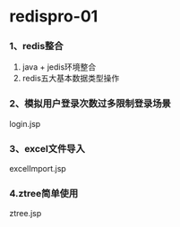 # redispro-01
### 1、redis整合
1. java + jedis环境整合
2. redis五大基本数据类型操作

### 2、模拟用户登录次数过多限制登录场景
login.jsp

### 3、excel文件导入
excelImport.jsp

### 4.ztree简单使用
ztree.jsp
